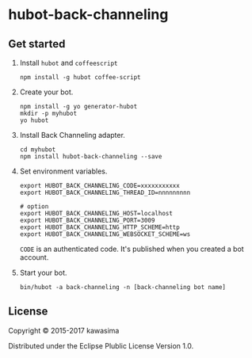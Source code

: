 # hubot-back-channeling

## Get started

1. Install `hubot` and `coffeescript`

    ```shell
    npm install -g hubot coffee-script
    ```

2. Create your bot.

    ```shell
    npm install -g yo generator-hubot
    mkdir -p myhubot
    yo hubot
    ```

3. Install Back Channeling adapter.

   ```shell
   cd myhubot
   npm install hubot-back-channeling --save
   ```

4. Set environment variables.
   ```
   export HUBOT_BACK_CHANNELING_CODE=xxxxxxxxxxx
   export HUBOT_BACK_CHANNELING_THREAD_ID=nnnnnnnnn

   # option
   export HUBOT_BACK_CHANNELING_HOST=localhost
   export HUBOT_BACK_CHANNELING_PORT=3009
   export HUBOT_BACK_CHANNELING_HTTP_SCHEME=http
   export HUBOT_BACK_CHANNELING_WEBSOCKET_SCHEME=ws
   ```
   `CODE` is an authenticated code. It's published when you created a bot account.

5. Start your bot.

   ```shell
   bin/hubot -a back-channeling -n [back-channeling bot name]
   ```

## License

Copyright © 2015-2017 kawasima

Distributed under the Eclipse Plublic License Version 1.0.
